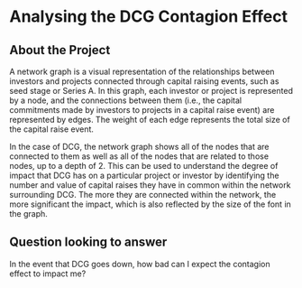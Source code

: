 # Analysing the DCG Contagion Effect

## About the Project

A network graph is a visual representation of the relationships between investors and projects connected through capital raising events, such as seed stage or Series A. In this graph, each investor or project is represented by a node, and the connections between them (i.e., the capital commitments made by investors to projects in a capital raise event) are represented by edges. The weight of each edge represents the total size of the capital raise event.

In the case of DCG, the network graph shows all of the nodes that are connected to them as well as all of the nodes that are related to those nodes, up to a depth of 2. This can be used to understand the degree of impact that DCG has on a particular project or investor by identifying the number and value of capital raises they have in common within the network surrounding DCG. The more they are connected within the network, the more significant the impact, which is also reflected by the size of the font in the graph.

## Question looking to answer

In the event that DCG goes down, how bad can I expect the contagion effect to impact me?
